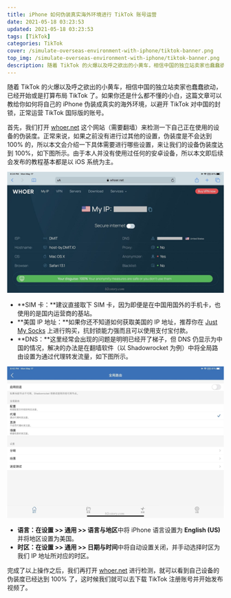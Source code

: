 ```yaml
---
title: iPhone 如何伪装真实海外环境进行 TikTok 账号运营
date: 2021-05-18 03:23:53
updated: 2021-05-18 03:23:53
tags: [TikTok]
categories: TikTok
cover: /simulate-overseas-environment-with-iphone/tiktok-banner.png
top_img: /simulate-overseas-environment-with-iphone/tiktok-banner.png
description: 随着 TikTok 的火爆以及呼之欲出的小黄车，相信中国的独立站卖家也蠢蠢欲动，已经开始或是打算布局 TikTok 了。如果你还是什么都不懂的小白，这篇文章可以教给你如何将自己的 iPhone 伪装成真实的海外环境，以避开 TikTok 对中国的封锁，正常运营 TikTok 国际版的账号。
---
```


随着 TikTok 的火爆以及呼之欲出的小黄车，相信中国的独立站卖家也蠢蠢欲动，已经开始或是打算布局 TikTok 了。如果你还是什么都不懂的小白，这篇文章可以教给你如何将自己的 iPhone 伪装成真实的海外环境，以避开 TikTok 对中国的封锁，正常运营 TikTok 国际版的账号。

首先，我们打开 [whoer.net](https://whoer.net/) 这个网站（需要翻墙）来检测一下自己正在使用的设备的伪装度。正常来说，如果之前没有进行过其他的设置，伪装度是不会达到 100% 的，所以本文会介绍一下具体需要进行哪些设置，来让我们的设备伪装度达到 100%，如下图所示。由于本人并没有使用过任何的安卓设备，所以本文即后续会发布的教程基本都是以 iOS 系统为主。

![使用 WHOER 检测设备的伪装度](/simulate-overseas-environment-with-iphone/use-whoer-to-test-your-disguise.jpeg)

- **SIM 卡：**建议直接取下 SIM 卡，因为即便是在中国用国外的手机卡，也使用的是国内运营商的基站。
- **美国 IP 地址：**如果你还不知道如何获取美国的 IP 地址，推荐你在 [Just My Socks](https://justmysocks.net/members/aff.php?aff=16410) 上进行购买，抗封锁能力强而且可以使用支付宝付款。
- **DNS：**这里经常会出现的问题是明明已经开了梯子，但 DNS 仍显示为中国的情况，解决的办法是在翻墙软件（以 Shadowrocket 为例）中将全局路由设置为通过代理转发流量，如下图所示。

![Shadowrocket 通过代理转发流量](/simulate-overseas-environment-with-iphone/shadowrocket-forward-traffic-through-the-proxy.jpeg)

- **语言：**在**设置 >> 通用 >> 语言与地区**中将 iPhone 语言设置为 **English (US)** 并将地区设置为美国。
- **时区：**在**设置 >> 通用 >> 日期与时间**中将自动设置关闭，并手动选择时区为我们 IP 地址所对应的时区。

完成了以上操作之后，我们再打开 [whoer.net](https://whoer.net/) 进行检测，就可以看到自己设备的伪装度已经达到 100% 了，这时候我们就可以去下载 TikTok 注册账号并开始发布视频了。

